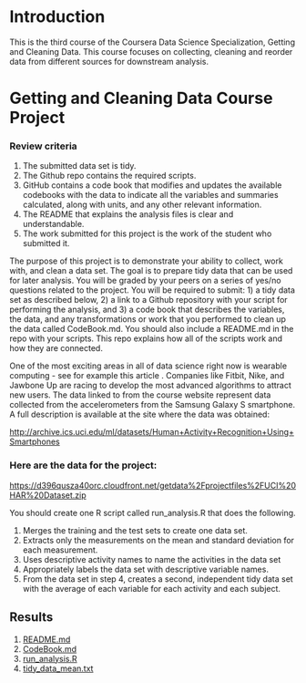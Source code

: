 ### <h1> Introduction
This is the third course of the Coursera Data Science Specialization, Getting and Cleaning Data. This course focuses on collecting, cleaning and reorder data from different sources for downstream analysis.

### <h1> Getting and Cleaning Data Course Project

### Review criteria

1. The submitted data set is tidy. 
2. The Github repo contains the required scripts.
3. GitHub contains a code book that modifies and updates the available codebooks with the data to indicate all the variables and summaries calculated, along with units, and any other relevant information.
4. The README that explains the analysis files is clear and understandable.
5. The work submitted for this project is the work of the student who submitted it.


The purpose of this project is to demonstrate your ability to collect, work with, and clean a data set. The goal is to prepare tidy data that can be used for later analysis. You will be graded by your peers on a series of yes/no questions related to the project. You will be required to submit: 1) a tidy data set as described below, 2) a link to a Github repository with your script for performing the analysis, and 3) a code book that describes the variables, the data, and any transformations or work that you performed to clean up the data called CodeBook.md. You should also include a README.md in the repo with your scripts. This repo explains how all of the scripts work and how they are connected.

One of the most exciting areas in all of data science right now is wearable computing - see for example this article . Companies like Fitbit, Nike, and Jawbone Up are racing to develop the most advanced algorithms to attract new users. The data linked to from the course website represent data collected from the accelerometers from the Samsung Galaxy S smartphone. A full description is available at the site where the data was obtained:

http://archive.ics.uci.edu/ml/datasets/Human+Activity+Recognition+Using+Smartphones 

### Here are the data for the project:

 https://d396qusza40orc.cloudfront.net/getdata%2Fprojectfiles%2FUCI%20HAR%20Dataset.zip  

You should create one R script called run_analysis.R that does the following. 

1. Merges the training and the test sets to create one data set.
2. Extracts only the measurements on the mean and standard deviation for each measurement. 
3. Uses descriptive activity names to name the activities in the data set
4. Appropriately labels the data set with descriptive variable names. 
5. From the data set in step 4, creates a second, independent tidy data set with the average of each variable for each activity and each subject.

### <h2> Results
1. [README.md](https://github.com/diegore13/Coursera_Data_Science/blob/master/03_Getting_and_Cleaning_Data/README.md)
2. [CodeBook.md](https://github.com/diegore13/Coursera_Data_Science/blob/master/03_Getting_and_Cleaning_Data/CodeBook.md)
3. [run_analysis.R](https://github.com/diegore13/Coursera_Data_Science/blob/master/03_Getting_and_Cleaning_Data/run_analysis.R)
4. [tidy_data_mean.txt](https://github.com/diegore13/Coursera_Data_Science/blob/master/03_Getting_and_Cleaning_Data/tidy_data_mean.txt)
 
 
 

